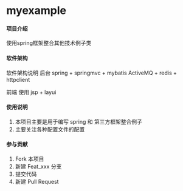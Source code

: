 # myexample

#### 项目介绍
使用spring框架整合其他技术例子类

#### 软件架构
软件架构说明
后台
spring + springmvc + mybatis
ActiveMQ + redis + httpclient

前端
使用 jsp + layui

#### 使用说明

1. 本项目主要是用于编写 spring 和 第三方框架整合例子
2. 主要关注各种配置文件的配置

#### 参与贡献

1. Fork 本项目
2. 新建 Feat_xxx 分支
3. 提交代码
4. 新建 Pull Request